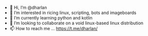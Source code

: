 - 👋 Hi, I’m @dharlan
- 👀 I’m interested in ricing linux, scripting, bots and imageboards
- 🌱 I’m currently learning python and kotlin
- 💞️ I’m looking to collaborate on a void linux-based linux distribution
- 📫 How to reach me ... https://t.me/dharlan/

<!---
taeganavery/taeganavery is a ✨ special ✨ repository because its `README.md` (this file) appears on your GitHub profile.
You can click the Preview link to take a look at your changes.
--->
